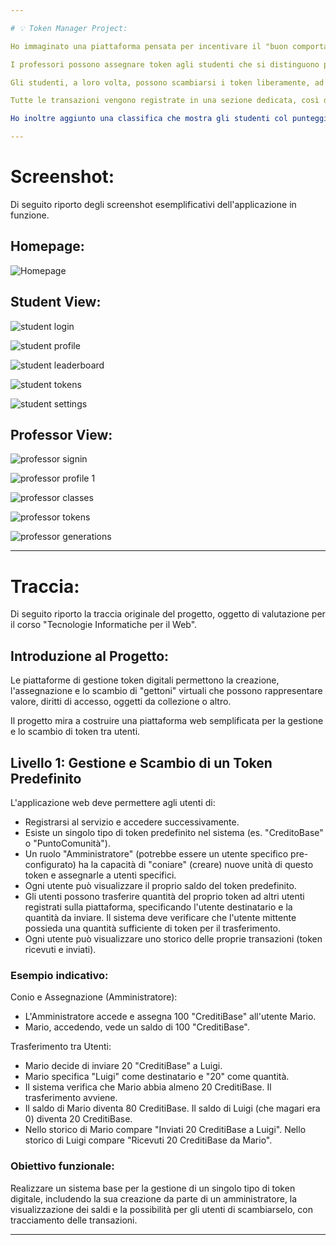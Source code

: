 ```yaml
---

# 💡 Token Manager Project:

Ho immaginato una piattaforma pensata per incentivare il "buon comportamento", la partecipazione attiva e il completamento dei compiti.

I professori possono assegnare token agli studenti che si distinguono per impegno, partecipazione in classe o corretto svolgimento dei compiti.

Gli studenti, a loro volta, possono scambiarsi i token liberamente, ad esempio per condividere materiali di studio o aiutarsi tra pari.

Tutte le transazioni vengono registrate in una sezione dedicata, così da garantire trasparenza e tracciabilità. 

Ho inoltre aggiunto una classifica che mostra gli studenti col punteggio più alto: alla fine dell’anno, chi sarà in cima alla leaderboard riceverà un riconoscimento speciale!

---
```


# Screenshot:
Di seguito riporto degli screenshot esemplificativi dell'applicazione in funzione.

## Homepage:
![Homepage](screenshots/homepage.png)

## Student View:
![student login](screenshots/student-login.png)

![student profile](screenshots/student-profile.png)

![student leaderboard](screenshots/student-leaderboard.png)

![student tokens](screenshots/student-tokens.png)

![student settings](screenshots/student-settings.png)

## Professor View:
![professor signin](screenshots/professor-signin.png)

![professor profile 1](screenshots/professor-profile-1.png)

![professor classes](screenshots/professor-classes1.png)

![professor tokens](screenshots/professor-tokens.png)

![professor generations](screenshots/professor-generations.png)

---

# Traccia:
Di seguito riporto la traccia originale del progetto, oggetto di valutazione per il corso "Tecnologie Informatiche per il Web".

## Introduzione al Progetto:
Le piattaforme di gestione token digitali permettono la creazione, l'assegnazione e lo scambio di "gettoni" virtuali che possono rappresentare valore, diritti di accesso, oggetti da collezione o altro.

Il progetto mira a costruire una piattaforma web semplificata per la gestione e lo scambio di token tra utenti.

## Livello 1: Gestione e Scambio di un Token Predefinito
L'applicazione web deve permettere agli utenti di:
- Registrarsi al servizio e accedere successivamente.
- Esiste un singolo tipo di token predefinito nel sistema (es. "CreditoBase" o "PuntoComunità").
- Un ruolo "Amministratore" (potrebbe essere un utente specifico pre-configurato) ha la capacità di "coniare" (creare) nuove unità di questo token e assegnarle a utenti specifici.
- Ogni utente può visualizzare il proprio saldo del token predefinito.
- Gli utenti possono trasferire quantità del proprio token ad altri utenti registrati sulla piattaforma, specificando l'utente destinatario e la quantità da inviare. Il sistema deve verificare che l'utente mittente possieda una quantità sufficiente di token per il trasferimento.
- Ogni utente può visualizzare uno storico delle proprie transazioni (token ricevuti e inviati).

### Esempio indicativo:
Conio e Assegnazione (Amministratore):
- L'Amministratore accede e assegna 100 "CreditiBase" all'utente Mario.
- Mario, accedendo, vede un saldo di 100 "CreditiBase".

Trasferimento tra Utenti:
- Mario decide di inviare 20 "CreditiBase" a Luigi.
- Mario specifica "Luigi" come destinatario e "20" come quantità.
- Il sistema verifica che Mario abbia almeno 20 CreditiBase. Il trasferimento avviene.
- Il saldo di Mario diventa 80 CreditiBase. Il saldo di Luigi (che magari era 0) diventa 20 CreditiBase.
- Nello storico di Mario compare "Inviati 20 CreditiBase a Luigi". Nello storico di Luigi compare "Ricevuti 20 CreditiBase da Mario".

### Obiettivo funzionale:
Realizzare un sistema base per la gestione di un singolo tipo di token digitale, includendo la sua creazione da parte di un amministratore, la visualizzazione dei saldi e la possibilità per gli utenti di scambiarselo, con tracciamento delle transazioni.

---
